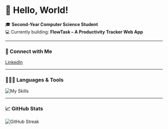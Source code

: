 # 👋 Hello, World!  

🎓 **Second-Year Computer Science Student**  
💻 Currently building: **FlowTask – A Productivity Tracker Web App**  

---

### 🔗 Connect with Me  
[LinkedIn](https://www.linkedin.com/in/nbkurian/)  

---

### 👨🏼‍💻 Languages & Tools  
![My Skills](https://skillicons.dev/icons?i=java,html,css,js,py)  

---

### 📈 GitHub Stats  
![GitHub Streak](https://github-readme-streak-stats-lac-seven.vercel.app?user=nbkurian11&theme=dark-minimalist&hide_border=true&short_numbers=true)  
